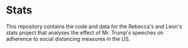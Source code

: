 # Stats
This repository contains the code and data for the Rebecca's and Leon's stats project that analyses the effect of Mr. Trump's speeches on adherence to social distancing measures in the US. 
